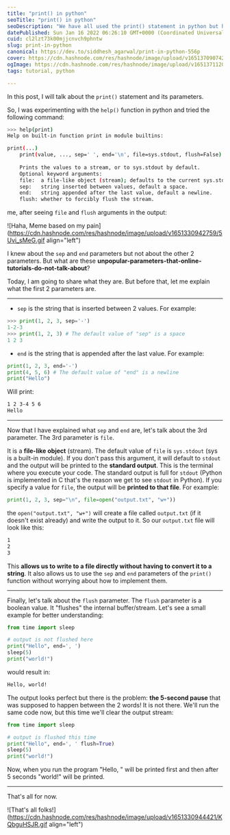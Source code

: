 ```yaml
---
title: "print() in python"
seoTitle: "print() in python"
seoDescription: "We have all used the print() statement in python but here are some of the lesser-known parameters of the print() function."
datePublished: Sun Jan 16 2022 06:26:10 GMT+0000 (Coordinated Universal Time)
cuid: cl2lzt73k00mjjcnvch9phntw
slug: print-in-python
canonical: https://dev.to/siddhesh_agarwal/print-in-python-556p
cover: https://cdn.hashnode.com/res/hashnode/image/upload/v1651370907420/CYDwDf9DB.png
ogImage: https://cdn.hashnode.com/res/hashnode/image/upload/v1651371120338/08YQe2UVZ.png
tags: tutorial, python

---
```


In this post, I will talk about the `print()` statement and its parameters.

So, I was experimenting with the `help()` function in python and tried the following command:

```bash
>>> help(print)
Help on built-in function print in module builtins:

print(...)
    print(value, ..., sep=' ', end='\n', file=sys.stdout, flush=False)
    
    Prints the values to a stream, or to sys.stdout by default.
    Optional keyword arguments:
    file:  a file-like object (stream); defaults to the current sys.stdout.
    sep:   string inserted between values, default a space.
    end:   string appended after the last value, default a newline.
    flush: whether to forcibly flush the stream.
```

me, after seeing `file` and `flush` arguments in the output:

![Haha, Meme based on my pain](https://cdn.hashnode.com/res/hashnode/image/upload/v1651330942759/5Uvi_sMeG.gif align="left")

I knew about the `sep` and `end` parameters but not about the other 2 parameters. But what are these **unpopular-parameters-that-online-tutorials-do-not-talk-about**?

Today, I am going to share what they are. But before that, let me explain what the first 2 parameters are.

---

* `sep` is the string that is inserted between 2 values. For example:
    

```py
>>> print(1, 2, 3, sep='-')
1-2-3
>>> print(1, 2, 3) # The default value of "sep" is a space
1 2 3
```

* `end` is the string that is appended after the last value. For example:
    

```py
print(1, 2, 3, end='-')
print(4, 5, 6) # The default value of "end" is a newline
print("Hello")
```

Will print:

```bash
1 2 3-4 5 6
Hello
```

---

Now that I have explained what `sep` and `end` are, let's talk about the 3rd parameter. The 3rd parameter is `file`.

It is a **file-like object** (stream). The default value of `file` is `sys.stdout` (sys is a built-in module). If you don't pass this argument, it will default to `stdout` and the output will be printed to the **standard output**. This is the terminal where you execute your code. The standard output is full for `stdout` (Python is implemented in C that's the reason we get to see `stdout` in Python). If you specify a value for `file`, the output will be **printed to that file**. For example:

```py
print(1, 2, 3, sep="\n", file=open("output.txt", "w+"))
```

the `open("output.txt", "w+")` will create a file called `output.txt` (if it doesn't exist already) and write the output to it. So our `output.txt` file will look like this:

```bash
1
2
3
```

This **allows us to write to a file directly without having to convert it to a string**. It also allows us to use the `sep` and `end` parameters of the `print()` function without worrying about how to implement them.

---

Finally, let's talk about the `flush` parameter. The `flush` parameter is a boolean value. It "flushes" the internal buffer/stream. Let's see a small example for better understanding:

```py
from time import sleep

# output is not flushed here
print("Hello", end=', ')
sleep(5)
print("world!")
```

would result in:

```bash
Hello, world!
```

The output looks perfect but there is the problem: **the 5-second pause** that was supposed to happen between the 2 words! It is not there. We'll run the same code now, but this time we'll clear the output stream:

```py
from time import sleep

# output is flushed this time
print("Hello", end=', ' flush=True)
sleep(5)
print("world!")
```

Now, when you run the program "Hello, " will be printed first and then after 5 seconds "world!" will be printed.

---

That's all for now.

![That's all folks!](https://cdn.hashnode.com/res/hashnode/image/upload/v1651330944421/KQbguHSJR.gif align="left")